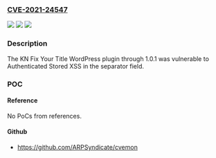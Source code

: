 ### [CVE-2021-24547](https://cve.mitre.org/cgi-bin/cvename.cgi?name=CVE-2021-24547)
![](https://img.shields.io/static/v1?label=Product&message=KN%20Fix%20Your%20Title&color=blue)
![](https://img.shields.io/static/v1?label=Version&message=1.0.1%3C%3D%201.0.1%20&color=brighgreen)
![](https://img.shields.io/static/v1?label=Vulnerability&message=CWE-79%20Cross-site%20Scripting%20(XSS)&color=brighgreen)

### Description

The KN Fix Your Title WordPress plugin through 1.0.1 was vulnerable to Authenticated Stored XSS in the separator field.

### POC

#### Reference
No PoCs from references.

#### Github
- https://github.com/ARPSyndicate/cvemon

